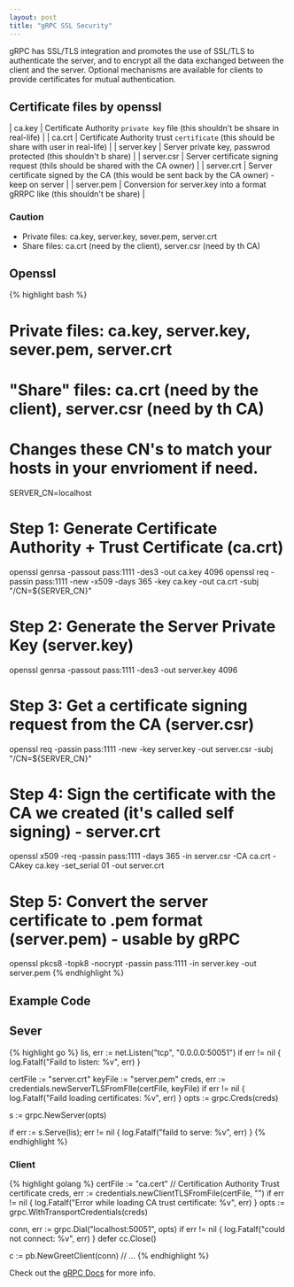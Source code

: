 ```yaml
---
layout: post
title: "gRPC SSL Security"
---
```


gRPC has SSL/TLS integration and promotes the use of SSL/TLS to authenticate the server, and to encrypt all the data exchanged between the client and the server. Optional mechanisms are available for clients to provide certificates for mutual authentication.

## Certificate files by openssl

| ca.key     | Certificate Authority `private key` file (this shouldn't be shsare in real-life)                 |
| ca.crt     | Certificate Authority trust `certificate` (this should be share with user in real-life)          |
| server.key | Server private key, passwrod protected (this shouldn't b share)                                |
| server.csr | Server certificate signing request (thils should be shared with the CA owner)                  |
| server.crt | Server certificate signed by the CA (this would be sent back by the CA owner) - keep on server |
| server.pem | Conversion for server.key into a format gRRPC like (this shouldn't be share)                   |

### Caution

- Private files: ca.key, server.key, sever.pem, server.crt
- Share files: ca.crt (need by the client), server.csr (need by th CA)

## Openssl

{% highlight bash %}
# Private files: ca.key, server.key, sever.pem, server.crt
# "Share" files: ca.crt (need by the client), server.csr (need by th CA)

# Changes these CN's to match your hosts in your envrioment if need.
SERVER_CN=localhost

# Step 1: Generate Certificate Authority + Trust Certificate (ca.crt)
openssl genrsa -passout pass:1111 -des3 -out ca.key 4096
openssl req -passin pass:1111 -new -x509 -days 365 -key ca.key -out ca.crt -subj "/CN=${SERVER_CN}"

# Step 2: Generate the Server Private Key (server.key)
openssl genrsa -passout pass:1111 -des3 -out server.key 4096

# Step 3: Get a certificate signing request from the CA (server.csr)
openssl req -passin pass:1111 -new -key server.key -out server.csr -subj "/CN=${SERVER_CN}"

# Step 4: Sign the certificate with the CA we created (it's called self signing) - server.crt
openssl x509 -req -passin pass:1111 -days 365 -in server.csr -CA ca.crt -CAkey ca.key -set_serial 01 -out server.crt

# Step 5: Convert the server certificate to .pem format (server.pem) - usable by gRPC
openssl pkcs8 -topk8 -nocrypt -passin pass:1111 -in server.key -out server.pem
{% endhighlight %}

## Example Code

## Sever

{% highlight go %}
lis, err := net.Listen("tcp", "0.0.0.0:50051")
if err != nil {
	log.Fatalf("Faild to listen: %v", err)
}

certFile := "server.crt"
keyFile := "server.pem"
creds, err := credentials.newServerTLSFromFIle(certFile, keyFile)
if err != nil {
	log.Fatalf("Faild loading certificates: %v", err)
}
opts := grpc.Creds(creds)

s := grpc.NewServer(opts)

if err := s.Serve(lis); err != nil {
	log.Fatalf("faild to serve: %v", err)
}
{% endhighlight %}

### Client

{% highlight golang %}
certFile := "ca.cert" // Certification Authority Trust certificate
creds, err := credentials.newClientTLSFromFile(certFile, "")
if err != nil {
	log.Fatalf("Error while loading CA trust certificate: %v", err)
}
opts := grpc.WithTransportCredentials(creds)

conn, err := grpc.Dial("localhost:50051", opts)
if err != nil {
	log.Fatalf("could not connect: %v", err)
}
defer cc.Close()

c := pb.NewGreetClient(conn)
// ...
{% endhighlight %}


Check out the [gRPC Docs](https://grpc.io/docs/guides/auth/#go) for more info.